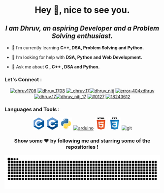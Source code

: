 <h1 align="center">Hey 👋, nice to see you.</h1>
<h2 align = "center"><b><i>I am Dhruv, an aspiring Developer and a Problem Solving enthusiast.</b></i></h2>

- 🌱 I’m currently learning **C++, DSA, Problem Solving and Python.**

- 🤝 I’m looking for help with **DSA, Python and Web Development.**

- 💬 Ask me about **C , C++ , DSA and Python.**
<h3 align="left">Let's Connect : </h3>
<p align="center">
<a href="https://linkedin.com/in/dhruv1708" target="blank"><img align="center" src="https://raw.githubusercontent.com/rahuldkjain/github-profile-readme-generator/master/src/images/icons/Social/linked-in-alt.svg" alt="dhruv1708" height="30" width="40" /></a>
<a href="https://twitter.com/DhruvYadav__" target="blank"><img align="center" src="https://raw.githubusercontent.com/rahuldkjain/github-profile-readme-generator/master/src/images/icons/Social/twitter.svg" alt="dhruv_1708" height="30" width="40" /></a>
<a href="https://instagram.com/_dhruv.17" target="blank"><img align="center" src="https://raw.githubusercontent.com/rahuldkjain/github-profile-readme-generator/master/src/images/icons/Social/instagram.svg" alt="_dhruv.17" height="30" width="40" /></a><a href="https://www.hackerrank.com/dhruv_nitj" target="blank"><img align="center" src="https://raw.githubusercontent.com/rahuldkjain/github-profile-readme-generator/master/src/images/icons/Social/hackerrank.svg" alt="dhruv_nitj" height="30" width="40" /></a>
<a href="https://www.leetcode.com/error-404xdhruv" target="blank"><img align="center" src="https://raw.githubusercontent.com/rahuldkjain/github-profile-readme-generator/master/src/images/icons/Social/leet-code.svg" alt="error-404xdhruv" height="30" width="40" /></a><a href="https://codeforces.com/profile/dhruv.17" target="blank"><img align="center" src="https://raw.githubusercontent.com/rahuldkjain/github-profile-readme-generator/master/src/images/icons/Social/codeforces.svg" alt="dhruv.17" height="30" width="40" /></a><a href="https://www.codechef.com/users/dhruv_nitj_17" target="blank"><img align="center" src="https://cdn.jsdelivr.net/npm/simple-icons@3.1.0/icons/codechef.svg" alt="dhruv_nitj_17" height="30" width="40" /></a>
<a href="https://discord.gg/#0127" target="blank"><img align="center" src="https://raw.githubusercontent.com/rahuldkjain/github-profile-readme-generator/master/src/images/icons/Social/discord.svg" alt="#0127" height="30" width="40" /></a>
<a href="https://stackoverflow.com/users/18243612" target="blank"><img align="center" src="https://raw.githubusercontent.com/rahuldkjain/github-profile-readme-generator/master/src/images/icons/Social/stack-overflow.svg" alt="18243612" height="30" width="40" /></a>
  
<h3 align="left">Languages and Tools :</h3>
<p align="center">
<a href="https://www.cprogramming.com/" target="_blank" rel="noreferrer"><img src="https://raw.githubusercontent.com/devicons/devicon/master/icons/c/c-original.svg" alt="c" width="40" height="40"/></a>  
<a href="https://www.w3schools.com/cpp/" target="_blank" rel="noreferrer"><img src="https://raw.githubusercontent.com/devicons/devicon/master/icons/cplusplus/cplusplus-original.svg" alt="cplusplus" width="40" height="40"/></a>  
<a href="https://www.python.org" target="_blank"> <img src="https://raw.githubusercontent.com/devicons/devicon/master/icons/python/python-original.svg" alt="python" width="40" height="40"/></a>  
<a href="https://www.arduino.cc/" target="_blank" rel="noreferrer"> <img src="https://cdn.worldvectorlogo.com/logos/arduino-1.svg" alt="arduino" width="40" height="40"/></a>  
<a href="https://git-scm.com/" target="_blank"><a href="https://www.w3.org/html/" target="_blank"><img src="https://raw.githubusercontent.com/devicons/devicon/master/icons/html5/html5-original-wordmark.svg" alt="html5" width="40" height="40"/></a>  
<a href="https://www.w3schools.com/css/" target="_blank"> <img src="https://raw.githubusercontent.com/devicons/devicon/master/icons/css3/css3-original-wordmark.svg" alt="css3" width="40" height="40"/></a>  
<a><img src="https://www.vectorlogo.zone/logos/git-scm/git-scm-icon.svg" alt="git" width="40" height="40"/></a>

</p>

<div align="center">

### Show some ❤️ by following me and starring some of the repositories !

![Snake animation](https://raw.githubusercontent.com/error-404xdhruv/error-404xdhruv/output/github-contribution-grid-snake.svg)
</div>
